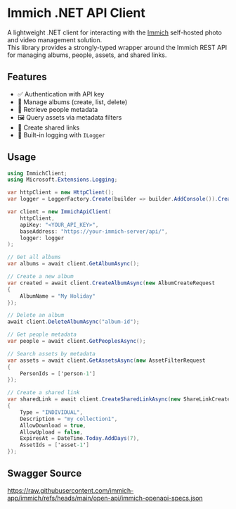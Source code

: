 # Immich .NET API Client

A lightweight .NET client for interacting with the [Immich](https://immich.app/) self-hosted photo and video management solution.  
This library provides a strongly-typed wrapper around the Immich REST API for managing albums, people, assets, and shared links.

## Features

- ✅ Authentication with API key
- 📂 Manage albums (create, list, delete)
- 👥 Retrieve people metadata
- 🖼 Query assets via metadata filters
- 🔗 Create shared links
- 📝 Built-in logging with `ILogger`

## Usage

```cs
using ImmichClient;
using Microsoft.Extensions.Logging;

var httpClient = new HttpClient();
var logger = LoggerFactory.Create(builder => builder.AddConsole()).CreateLogger<ImmichApiClient>();

var client = new ImmichApiClient(
    httpClient,
    apiKey: "<YOUR_API_KEY>",
    baseAddress: "https://your-immich-server/api/",
    logger: logger
);

// Get all albums
var albums = await client.GetAlbumAsync();

// Create a new album
var created = await client.CreateAlbumAsync(new AlbumCreateRequest
{
    AlbumName = "My Holiday"
});

// Delete an album
await client.DeleteAlbumAsync("album-id");

// Get people metadata
var people = await client.GetPeoplesAsync();

// Search assets by metadata
var assets = await client.GetAssetsAsync(new AssetFilterRequest
{
    PersonIds = ['person-1']
});

// Create a shared link
var sharedLink = await client.CreateSharedLinkAsync(new ShareLinkCreateRequest
{
    Type = "INDIVIDUAL",
    Description = "my collection1",
    AllowDownload = true,
    AllowUpload = false,
    ExpiresAt = DateTime.Today.AddDays(7),
    AssetIds = ['asset-1']
});
```

## Swagger Source

https://raw.githubusercontent.com/immich-app/immich/refs/heads/main/open-api/immich-openapi-specs.json